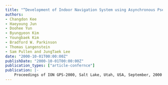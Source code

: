```yaml
---
title: "“Development of Indoor Navigation System using Asynchronous Pseudolites”"
authors:
- Changdon Kee
- Haeyoung Jun
- Doohee Yun
- Byungyeon Kim
- Youngbaek Kim
- Bradford W. Parkinson
- Thomas Langenstein
- Sam Pullen and JungTaek Lee
date: "2000-10-01T00:00:00Z"
publishDate: "2000-10-01T00:00:00Z"
publication_types: ["article-confernce"]
publication: |-
    Proceedings of ION GPS-2000, Salt Lake, Utah, USA, September, 2000
---
```

